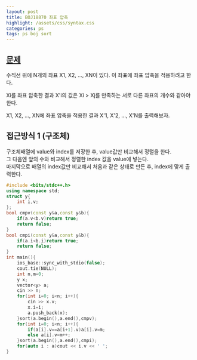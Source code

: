 ```yaml
---
layout: post
title: BOJ18870 좌표 압축
highlight: /assets/css/syntax.css
categories: ps
tags: ps boj sort
---
```

## [문제](https://www.acmicpc.net/problem/18870)
수직선 위에 N개의 좌표 X1, X2, ..., XN이 있다. 이 좌표에 좌표 압축을 적용하려고 한다.

Xi를 좌표 압축한 결과 X'i의 값은 Xi > Xj를 만족하는 서로 다른 좌표의 개수와 같아야 한다.

X1, X2, ..., XN에 좌표 압축을 적용한 결과 X'1, X'2, ..., X'N를 출력해보자.

## 접근방식 1 (구조체)
구조체배열에 value와 index를 저장한 후, value값만 비교해서 정렬을 한다.  
그 다음엔 앞의 수와 비교해서 정렬한 index 값을 value에 넣는다.  
마지막으로 배열의 index값만 비교해서 처음과 같은 상태로 만든 후, index에 맞게 출력한다.
```cpp
#include <bits/stdc++.h>
using namespace std;
struct y{
    int i,v;
};
bool cmpv(const y&a,const y&b){
    if(a.v<b.v)return true;
    return false;
}
bool cmpi(const y&a,const y&b){
    if(a.i<b.i)return true;
    return false;
}
int main(){
    ios_base::sync_with_stdio(false);
    cout.tie(NULL);
    int n,m=0;
    y x;
    vector<y> a;
    cin >> n;
    for(int i=0; i<n; i++){
        cin >> x.v;
        x.i=i;
        a.push_back(x);
    }sort(a.begin(),a.end(),cmpv);
    for(int i=0; i<n; i++){
        if(a[i].v==a[i+1].v)a[i].v=m;
        else a[i].v=m++;
    }sort(a.begin(),a.end(),cmpi);
    for(auto i : a)cout << i.v << ' ';
}
```
